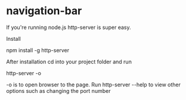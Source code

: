 # navigation-bar

If you're running node.js http-server is super easy.

Install

npm install -g http-server

After installation cd into your project folder and run

http-server -o 

-o is to open browser to the page. Run http-server --help to view other options such as changing the port number
